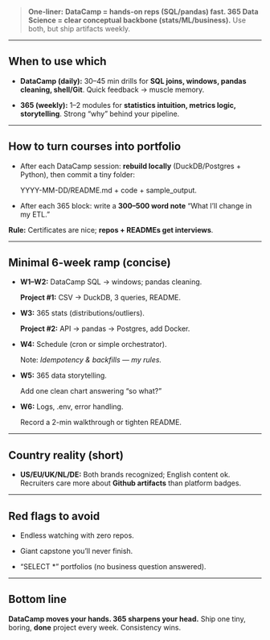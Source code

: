   

> **One-liner:** **DataCamp = hands-on reps (SQL/pandas) fast. 365 Data Science = clear conceptual backbone (stats/ML/business).** Use both, but ship artifacts weekly.

---

## **When to use which**

- **DataCamp (daily):** 30–45 min drills for **SQL joins, windows, pandas cleaning, shell/Git**. Quick feedback → muscle memory.
    
- **365 (weekly):** 1–2 modules for **statistics intuition, metrics logic, storytelling**. Strong “why” behind your pipeline.
    

---

## **How to turn courses into portfolio**

- After each DataCamp session: **rebuild locally** (DuckDB/Postgres + Python), then commit a tiny folder:
    
    YYYY-MM-DD/README.md + code + sample_output.
    
- After each 365 block: write a **300–500 word note** “What I’ll change in my ETL.”
    

  

**Rule:** Certificates are nice; **repos + READMEs get interviews**.

---

## **Minimal 6-week ramp (concise)**

- **W1–W2:** DataCamp SQL → windows; pandas cleaning.
    
    **Project #1:** CSV → DuckDB, 3 queries, README.
    
- **W3:** 365 stats (distributions/outliers).
    
    **Project #2:** API → pandas → Postgres, add Docker.
    
- **W4:** Schedule (cron or simple orchestrator).
    
    Note: _Idempotency & backfills — my rules._
    
- **W5:** 365 data storytelling.
    
    Add one clean chart answering “so what?”
    
- **W6:** Logs, .env, error handling.
    
    Record a 2-min walkthrough or tighten README.
    

---

## **Country reality (short)**

- **US/EU/UK/NL/DE:** Both brands recognized; English content ok. Recruiters care more about **Github artifacts** than platform badges.
    

---

## **Red flags to avoid**

- Endless watching with zero repos.
    
- Giant capstone you’ll never finish.
    
- “SELECT *” portfolios (no business question answered).
    

---

## **Bottom line**

  

**DataCamp moves your hands. 365 sharpens your head.** Ship one tiny, boring, **done** project every week. Consistency wins.